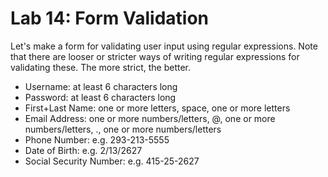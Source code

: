 


# Lab 14: Form Validation

Let's make a form for validating user input using regular expressions. Note that there are looser or stricter ways of writing regular expressions for validating these. The more strict, the better.

- Username: at least 6 characters long
- Password: at least 6 characters long
- First+Last Name: one or more letters, space, one or more letters
- Email Address: one or more numbers/letters, @, one or more numbers/letters, ., one or more numbers/letters
- Phone Number: e.g. 293-213-5555
- Date of Birth: e.g. 2/13/2627
- Social Security Number: e.g. 415-25-2627

